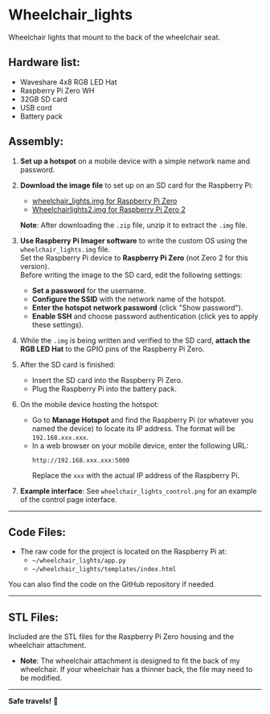 # Wheelchair_lights  
Wheelchair lights that mount to the back of the wheelchair seat.

## Hardware list:
- Waveshare 4x8 RGB LED Hat
- Raspberry Pi Zero WH
- 32GB SD card
- USB cord
- Battery pack

## Assembly:

1. **Set up a hotspot** on a mobile device with a simple network name and password.

2. **Download the image file** to set up on an SD card for the Raspberry Pi:
   - [wheelchair_lights.img for Raspberry Pi Zero](https://mega.nz/file/jCJCXb6D#yqctBnDldJoIEpaP_x5YnqObicx_L_UAUbxd3iVq6C8)
   - [Wheelchairlights2.img for Raspberry Pi Zero 2](https://mega.nz/file/vfwjQJyT#CLdrzL3r-ozLoPqEql9SVEQoDTOwOZHmXN2aEqFzBxw)

   **Note**: After downloading the `.zip` file, unzip it to extract the `.img` file.

3. **Use Raspberry Pi Imager software** to write the custom OS using the `wheelchair_lights.img` file.  
   Set the Raspberry Pi device to **Raspberry Pi Zero** (not Zero 2 for this version).  
   Before writing the image to the SD card, edit the following settings:
   - **Set a password** for the username.
   - **Configure the SSID** with the network name of the hotspot.
   - **Enter the hotspot network password** (click "Show password").
   - **Enable SSH** and choose password authentication (click yes to apply these settings).

4. While the `.img` is being written and verified to the SD card, **attach the RGB LED Hat** to the GPIO pins of the Raspberry Pi Zero.

5. After the SD card is finished:
   - Insert the SD card into the Raspberry Pi Zero.
   - Plug the Raspberry Pi into the battery pack.

6. On the mobile device hosting the hotspot:
   - Go to **Manage Hotspot** and find the Raspberry Pi (or whatever you named the device) to locate its IP address. The format will be `192.168.xxx.xxx`.
   - In a web browser on your mobile device, enter the following URL:
     ```
     http://192.168.xxx.xxx:5000
     ```
     Replace the `xxx` with the actual IP address of the Raspberry Pi.

7. **Example interface**: See `wheelchair_lights_control.png` for an example of the control page interface.

---

## Code Files:
- The raw code for the project is located on the Raspberry Pi at:
  - `~/wheelchair_lights/app.py`
  - `~/wheelchair_lights/templates/index.html`
  
You can also find the code on the GitHub repository if needed.

---

## STL Files:
Included are the STL files for the Raspberry Pi Zero housing and the wheelchair attachment.
- **Note**: The wheelchair attachment is designed to fit the back of my wheelchair. If your wheelchair has a thinner back, the file may need to be modified.

---

**Safe travels!** 🌟
